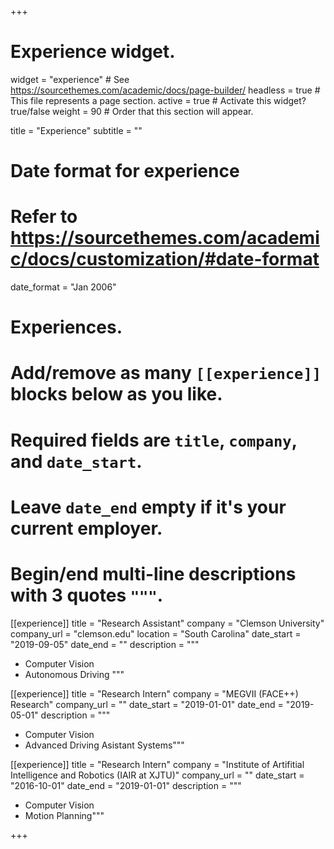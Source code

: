 +++
# Experience widget.
widget = "experience"  # See https://sourcethemes.com/academic/docs/page-builder/
headless = true  # This file represents a page section.
active = true  # Activate this widget? true/false
weight = 90  # Order that this section will appear.

title = "Experience"
subtitle = ""

# Date format for experience
#   Refer to https://sourcethemes.com/academic/docs/customization/#date-format
date_format = "Jan 2006"

# Experiences.
#   Add/remove as many `[[experience]]` blocks below as you like.
#   Required fields are `title`, `company`, and `date_start`.
#   Leave `date_end` empty if it's your current employer.
#   Begin/end multi-line descriptions with 3 quotes `"""`.
[[experience]]
  title = "Research Assistant"
  company = "Clemson University"
  company_url = "clemson.edu"
  location = "South Carolina"
  date_start = "2019-09-05"
  date_end = ""
  description = """
  * Computer Vision
  * Autonomous Driving
  """

[[experience]]
  title = "Research Intern"
  company = "MEGVII (FACE++) Research"
  company_url = ""
  date_start = "2019-01-01"
  date_end = "2019-05-01"
  description = """
  * Computer Vision
  * Advanced Driving Asistant Systems"""

[[experience]]
  title = "Research Intern"
  company = "Institute of Artifitial Intelligence and Robotics (IAIR at XJTU)"
  company_url = ""
  date_start = "2016-10-01"
  date_end = "2019-01-01"
  description = """
  * Computer Vision
  * Motion Planning"""

+++
